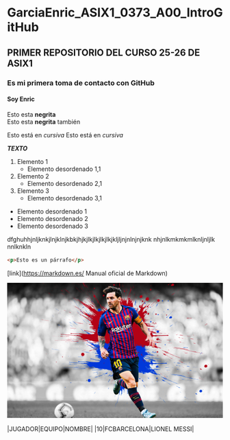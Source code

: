 # GarciaEnric_ASIX1_0373_A00_IntroGitHub
## PRIMER REPOSITORIO DEL CURSO 25-26 DE ASIX1
### Es mi primera toma de contacto con GitHub
#### Soy Enric  

Esto esta __negrita__  
Esto esta **negrita** también

Esto está en _cursiva_
Esto está en *cursiva*

**_TEXTO_**

1. Elemento 1
    * Elemento desordenado 1,1
2. Elemento 2
    * Elemento desordenado 2,1
3. Elemento 3 
    * Elemento desordenado 3,1

* Elemento desordenado 1
* Elemento desordenado 2
* Elemento desordenado 3

dfghuhhjnljknkjlnjklnjkbkjhjkjlkjlkjlkjlkjkljljnjnlnjnjknk
nhjnlkmkmkmlknljnljlk nnlknkln

```html
<p>Esto es un párrafo</p>
```
[link](https://markdown.es/ Manual oficial de Markdown)


![alt text](./wp9441231-messi-landscape-4k-wallpapers.jpg "Imagen random de un archivo")

|JUGADOR|EQUIPO|NOMBRE|
|10|FCBARCELONA|LIONEL MESSI|